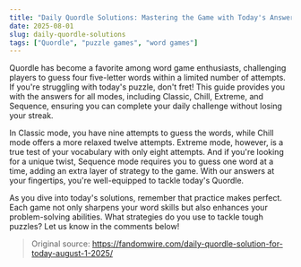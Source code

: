 ```yaml
---
title: "Daily Quordle Solutions: Mastering the Game with Today's Answers"
date: 2025-08-01
slug: daily-quordle-solutions
tags: ["Quordle", "puzzle games", "word games"]
---
```


Quordle has become a favorite among word game enthusiasts, challenging players to guess four five-letter words within a limited number of attempts. If you're struggling with today's puzzle, don't fret! This guide provides you with the answers for all modes, including Classic, Chill, Extreme, and Sequence, ensuring you can complete your daily challenge without losing your streak.

In Classic mode, you have nine attempts to guess the words, while Chill mode offers a more relaxed twelve attempts. Extreme mode, however, is a true test of your vocabulary with only eight attempts. And if you're looking for a unique twist, Sequence mode requires you to guess one word at a time, adding an extra layer of strategy to the game. With our answers at your fingertips, you're well-equipped to tackle today's Quordle.

As you dive into today's solutions, remember that practice makes perfect. Each game not only sharpens your word skills but also enhances your problem-solving abilities. What strategies do you use to tackle tough puzzles? Let us know in the comments below!
> Original source: https://fandomwire.com/daily-quordle-solution-for-today-august-1-2025/